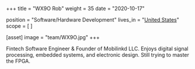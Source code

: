 +++
title = "WX9O Rob"
weight = 35
date = "2020-10-17"

position = "Software/Hardware Development"
lives_in = "[United States](https://www.google.com/maps/place/United+States/)"
scope = [
]

[asset]
  image = "team/WX9O.jpg"
+++

Fintech Software Engineer & Founder of Mobilinkd LLC.
Enjoys digital signal processing, embedded systems,
and electronic design. Still trying to master the FPGA.